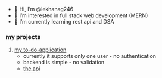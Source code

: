 - 👋 Hi, I’m @lekhanag246
- 👀 I’m interested in full stack web development (MERN)
- 🌱 I’m currently learning rest api and DSA
<!---
- 💞️ I’m looking to collaborate on anthing that will be considered as professional experience for full stack web development
- 📫 How to reach me https://www.linkedin.com/in/pushpalekha-nag-d
--->

<!---
- I am filling up my git hub account one day at a time .
lekhanag246/lekhanag246 is a ✨ special ✨ repository because its `README.md` (this file) appears on your GitHub profile.
You can click the Preview link to take a look at your changes.
--->
### my projects
1. [my to-do-application](https://to-do-sept-2023.vercel.app/)
   + currently it supports only one user - no authentication
   + backend is simple - no validation
   + [the api ](https://to-do-list-r8xp.onrender.com/app/tasks)
